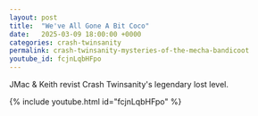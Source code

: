 ```yaml
---
layout: post
title:  "We've All Gone A Bit Coco"
date:   2025-03-09 18:00:00 +0000
categories: crash-twinsanity
permalink: crash-twinsanity-mysteries-of-the-mecha-bandicoot
youtube_id: fcjnLqbHFpo
---
```


JMac & Keith revist Crash Twinsanity's legendary lost level.
<!--more-->

{% include youtube.html id="fcjnLqbHFpo" %}